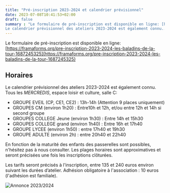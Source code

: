 ```yaml
---
title: "Pré-inscription 2023-2024 et calendrier prévisionnel"
date: 2023-07-08T10:41:53+02:00
draft: false
summary : "Le formulaire de pré-inscription est disponible en ligne: [https://framaforms.org/pre-inscription-2023-2024-les-baladins-de-la-tour-1687245325](https://framaforms.org/pre-inscription-2023-2024-les-baladins-de-la-tour-1687245325)
Le calendrier prévisionnel des ateliers 2023-2024 est également connu..."
---
```


Le formulaire de pré-inscription est disponible en ligne: [https://framaforms.org/pre-inscription-2023-2024-les-baladins-de-la-tour-1687245325](https://framaforms.org/pre-inscription-2023-2024-les-baladins-de-la-tour-1687245325)

## Horaires

Le calendrier prévisionnel des ateliers 2023-2024 est également connu.
Tous les *MERCREDIS*, espace loisir et culture, salle C:
 * GROUPE EVEIL (CP, CE1, CE2) : 13h-14h (Attention 9 places uniquement)
 * GROUPES CM (environ 1h20) : Entre10h et 12h, et/ou entre 12h et 14h si second groupe
 * GROUPES COLLEGE Jeune (environ 1h30) : Entre 14h et 15h30
 * GROUPES COLLEGE grand (environ 1h40) : Entre 16h et 17h40
 * GROUPE LYCEE (environ 1h50) : entre 17h40 et 19h30
 * GROUPE ADULTE (environ 2h) : entre 20h40 et 22h40

En fonction de la maturité des enfants des passerelles sont possibles, n'hésitez pas à nous consulter. 
Les plages horaires sont approximatives et seront précisées une fois les inscriptions clôturées.

Les tarifs seront précisés à l'inscription, entre 135 et 240 euros environ suivant les durées d’atelier. 
Adhésion obligatoire à l'association : 10 euros (l'adhésion est familiale).

![Annonce 2023/2024](/images/annonce_2024.jpg)


